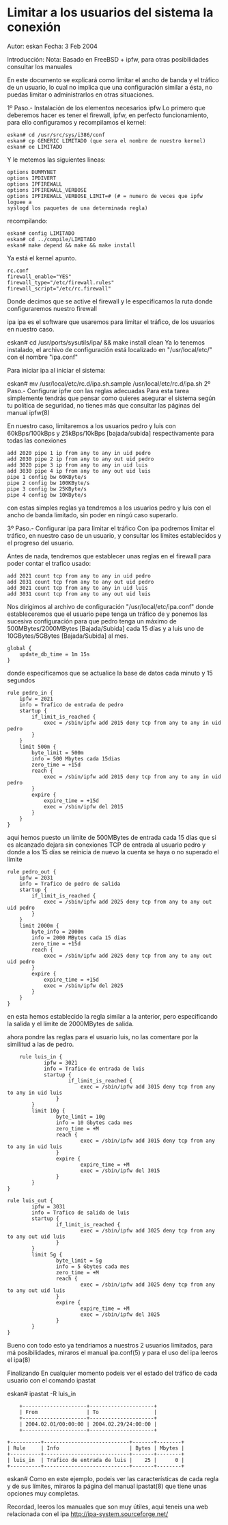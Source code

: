 # Limitar a los usuarios del sistema la conexión
Autor: eskan
Fecha: 3 Feb 2004

Introducción:
Nota: Basado en FreeBSD + ipfw, para otras posibilidades consultar los manuales

En este documento se explicará como limitar el ancho de banda y el tráfico de un usuario, lo cual no implica que una configuración similar a ésta, no puedas limitar o administrarlos en otras situaciones.

1º Paso.- Instalación de los elementos necesarios
ipfw
Lo primero que deberemos hacer es tener el firewall, ipfw, en perfecto funcionamiento, para ello configuramos y recompilamos el kernel:

    eskan# cd /usr/src/sys/i386/conf
    eskan# cp GENERIC LIMITADO (que sera el nombre de nuestro kernel)
    eskan# ee LIMITADO
Y le metemos las siguientes lineas:

    options DUMMYNET
    options IPDIVERT
    options IPFIREWALL
    options IPFIREWALL_VERBOSE
    options	IPFIREWALL_VERBOSE_LIMIT=# (# = numero de veces que ipfw loguee a 
    syslogd los paquetes de una determinada regla) 
recompilando:

    eskan# config LIMITADO
    eskan# cd ../compile/LIMITADO
    eskan# make depend && make && make install
Ya está el kernel apunto.

    rc.conf
    firewall_enable="YES"
    firewall_type="/etc/firewall.rules"
    firewall_script="/etc/rc.firewall"
Donde decimos que se active el firewall y le especificamos la ruta donde configuraremos nuestro firewall

ipa
ipa es el software que usaremos para limitar el tráfico, de los usuarios en nuestro caso.

eskan# cd /usr/ports/sysutils/ipa/ && make install clean
Ya lo tenemos instalado, el archivo de configuración está localizado en "/usr/local/etc/" con el nombre "ipa.conf"

Para iniciar ipa al iniciar el sistema:

eskan# mv /usr/local/etc/rc.d/ipa.sh.sample /usr/local/etc/rc.d/ipa.sh 
2º Paso.- Configurar ipfw con las reglas adecuadas
Para esta tarea simplemente tendrás que pensar como quieres asegurar el sistema según tu política de seguridad, no tienes más que consultar las páginas del manual ipfw(8)

En nuestro caso, limitaremos a los usuarios pedro y luis con 60kBps/100kBps y 25kBps/10kBps [bajada/subida] respectivamente para todas las conexiones

    add 2020 pipe 1 ip from any to any in uid pedro
    add 2030 pipe 2 ip from any to any out uid pedro
    add 3020 pipe 3 ip from any to any in uid luis
    add 3030 pipe 4 ip from any to any out uid luis
    pipe 1 config bw 60KByte/s
    pipe 2 config bw 100KByte/s
    pipe 3 config bw 25KByte/s
    pipe 4 config bw 10KByte/s
con estas simples reglas ya tendremos a los usuarios pedro y luis con el ancho de banda limitado, sin poder en ningú caso superarlo.

3º Paso.- Configurar ipa para limitar el tráfico
Con ipa podremos limitar el tráfico, en nuestro caso de un usuario, y consultar los límites establecidos y el progreso del usuario.

Antes de nada, tendremos que establecer unas reglas en el firewall para poder contar el trafico usado:

    add 2021 count tcp from any to any in uid pedro
    add 2031 count tcp from any to any out uid pedro
    add 3021 count tcp from any to any in uid luis
    add 3031 count tcp from any to any out uid luis
Nos dirigimos al archivo de configuración "/usr/local/etc/ipa.conf" donde estableceremos que el usuario pepe tenga un tráfico de y ponemos las sucesiva configuración para que pedro tenga un máximo de 500MBytes/2000MBytes [Bajada/Subida] cada 15 días y a luis uno de 10GBytes/5GBytes [Bajada/Subida] al mes.

    global {
        update_db_time = 1m 15s
    }
donde especificamos que se actualice la base de datos cada minuto y 15 segundos

    rule pedro_in {
        ipfw = 2021
        info = Trafico de entrada de pedro
        startup {
            if_limit_is_reached {
                exec = /sbin/ipfw add 2015 deny tcp from any to any in uid pedro
            }
        }
        limit 500m {
            byte_limit = 500m
            info = 500 Mbytes cada 15dias
            zero_time = +15d
            reach {
                exec = /sbin/ipfw add 2015 deny tcp from any to any in uid pedro
            }
            expire {
                expire_time = +15d
                exec = /sbin/ipfw del 2015
            }
        }
    }
aqui hemos puesto un límite de 500MBytes de entrada cada 15 días que si es alcanzado dejara sin conexiones TCP de entrada al usuario pedro y donde a los 15 días se reinicia de nuevo la cuenta se haya o no superado el límite

    rule pedro_out {
        ipfw = 2031
        info = Trafico de pedro de salida
        startup {
            if_limit_is_reached {
                exec = /sbin/ipfw add 2025 deny tcp from any to any out uid pedro
            }
        }
        limit 2000m {
            byte_info = 2000m
            info = 2000 MBytes cada 15 dias
            zero_time = +15d
            reach {
                exec = /sbin/ipfw add 2025 deny tcp from any to any out uid pedro
            }
            expire {
                expire_time = +15d
                exec = /sbin/ipfw del 2025
            }
        }
    }
en esta hemos establecido la regla similar a la anterior, pero especificando la salida y el límite de 2000MBytes de salida.

ahora pondre las reglas para el usuario luis, no las comentare por la similitud a las de pedro.

        rule luis_in {
                ipfw = 3021
                info = Trafico de entrada de luis
                startup {
                        if_limit_is_reached {
                            exec = /sbin/ipfw add 3015 deny tcp from any to any in uid luis
                    }
            }
            limit 10g {
                    byte_limit = 10g
                    info = 10 Gbytes cada mes
                    zero_time = +M
                    reach {
                            exec = /sbin/ipfw add 3015 deny tcp from any to any in uid luis
                    }
                    expire {
                            expire_time = +M
                            exec = /sbin/ipfw del 3015
                    }
            }
    }

    rule luis_out {
            ipfw = 3031
            info = Trafico de salida de luis
            startup {
                    if_limit_is_reached {
                            exec = /sbin/ipfw add 3025 deny tcp from any to any out uid luis
                    }
            }
            limit 5g {
                    byte_limit = 5g
                    info = 5 Gbytes cada mes
                    zero_time = +M
                    reach {
                            exec = /sbin/ipfw add 3025 deny tcp from any to any out uid luis
                    }
                    expire {
                            expire_time = +M
                            exec = /sbin/ipfw del 3025
                    }
            }
    }
Bueno con todo esto ya tendriamos a nuestros 2 usuarios limitados, para má posibilidades, miraros el manual ipa.conf(5) y para el uso del ipa leeros el ipa(8)

Finalizando
En cualquier momento podeis ver el estado del tráfico de cada usuario con el comando ipastat

eskan# ipastat -R luis_in

        +---------------------+---------------------+
        | From                | To                  |
        +---------------------+---------------------+
        | 2004.02.01/00:00:00 | 2004.02.29/24:00:00 |
        +---------------------+---------------------+

    +----------+----------------------------+-------+--------+
    | Rule     | Info                       | Bytes | Mbytes |
    +----------+----------------------------+-------+--------+
    | luis_in  | Trafico de entrada de luis |    25 |      0 |
    +----------+----------------------------+-------+--------+
eskan#
Como en este ejemplo, podeis ver las características de cada regla y de sus límites, miraros la página del manual ipastat(8) que tiene unas opciones muy completas.

Recordad, leeros los manuales que son muy útiles, aqui teneis una web relacionada con el ipa http://ipa-system.sourceforge.net/